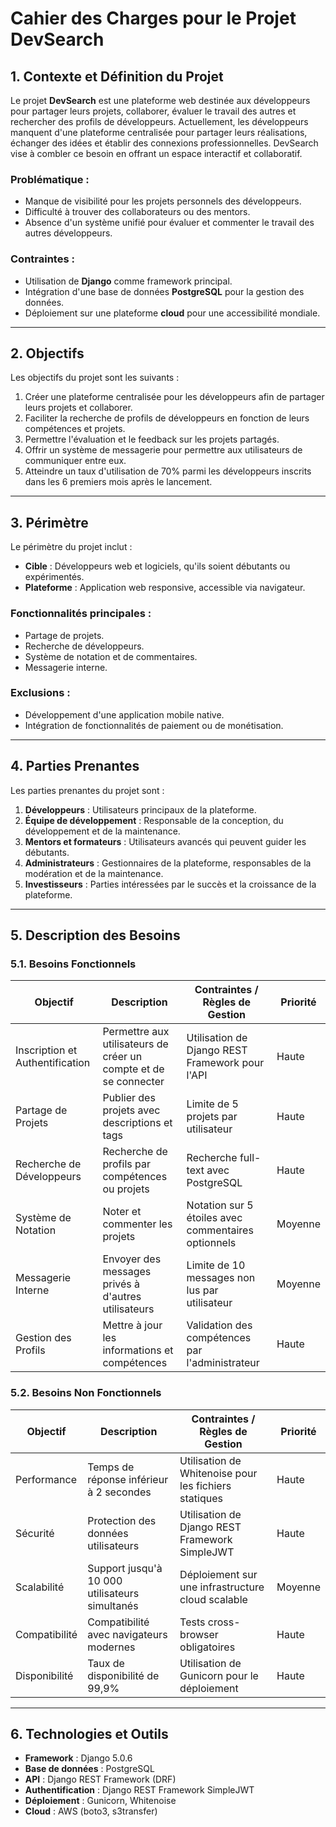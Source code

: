 # Cahier des Charges pour le Projet DevSearch

## 1. Contexte et Définition du Projet

Le projet **DevSearch** est une plateforme web destinée aux développeurs pour partager leurs projets, collaborer, évaluer le travail des autres et rechercher des profils de développeurs.
Actuellement, les développeurs manquent d'une plateforme centralisée pour partager leurs réalisations, échanger des idées et établir des connexions professionnelles. DevSearch vise à combler ce besoin en offrant un espace interactif et collaboratif.

### Problématique :

- Manque de visibilité pour les projets personnels des développeurs.
- Difficulté à trouver des collaborateurs ou des mentors.
- Absence d'un système unifié pour évaluer et commenter le travail des autres développeurs.

### Contraintes :

- Utilisation de **Django** comme framework principal.
- Intégration d'une base de données **PostgreSQL** pour la gestion des données.
- Déploiement sur une plateforme **cloud** pour une accessibilité mondiale.

---

## 2. Objectifs

Les objectifs du projet sont les suivants :

1. Créer une plateforme centralisée pour les développeurs afin de partager leurs projets et collaborer.
2. Faciliter la recherche de profils de développeurs en fonction de leurs compétences et projets.
3. Permettre l'évaluation et le feedback sur les projets partagés.
4. Offrir un système de messagerie pour permettre aux utilisateurs de communiquer entre eux.
5. Atteindre un taux d'utilisation de 70% parmi les développeurs inscrits dans les 6 premiers mois après le lancement.

---

## 3. Périmètre

Le périmètre du projet inclut :

- **Cible** : Développeurs web et logiciels, qu'ils soient débutants ou expérimentés.
- **Plateforme** : Application web responsive, accessible via navigateur.

### Fonctionnalités principales :

- Partage de projets.
- Recherche de développeurs.
- Système de notation et de commentaires.
- Messagerie interne.

### Exclusions :

- Développement d'une application mobile native.
- Intégration de fonctionnalités de paiement ou de monétisation.

---

## 4. Parties Prenantes

Les parties prenantes du projet sont :

1. **Développeurs** : Utilisateurs principaux de la plateforme.
2. **Équipe de développement** : Responsable de la conception, du développement et de la maintenance.
3. **Mentors et formateurs** : Utilisateurs avancés qui peuvent guider les débutants.
4. **Administrateurs** : Gestionnaires de la plateforme, responsables de la modération et de la maintenance.
5. **Investisseurs** : Parties intéressées par le succès et la croissance de la plateforme.

---

## 5. Description des Besoins

### 5.1. Besoins Fonctionnels

| Objectif                        | Description                                                       | Contraintes / Règles de Gestion                     | Priorité |
| ------------------------------- | ----------------------------------------------------------------- | ---------------------------------------------------- | --------- |
| Inscription et Authentification | Permettre aux utilisateurs de créer un compte et de se connecter | Utilisation de Django REST Framework pour l'API      | Haute     |
| Partage de Projets              | Publier des projets avec descriptions et tags                     | Limite de 5 projets par utilisateur                  | Haute     |
| Recherche de Développeurs      | Recherche de profils par compétences ou projets                  | Recherche full-text avec PostgreSQL                  | Haute     |
| Système de Notation            | Noter et commenter les projets                                    | Notation sur 5 étoiles avec commentaires optionnels | Moyenne   |
| Messagerie Interne              | Envoyer des messages privés à d'autres utilisateurs             | Limite de 10 messages non lus par utilisateur        | Moyenne   |
| Gestion des Profils             | Mettre à jour les informations et compétences                   | Validation des compétences par l'administrateur     | Haute     |

### 5.2. Besoins Non Fonctionnels

| Objectif       | Description                                      | Contraintes / Règles de Gestion                      | Priorité |
| -------------- | ------------------------------------------------ | ----------------------------------------------------- | --------- |
| Performance    | Temps de réponse inférieur à 2 secondes       | Utilisation de Whitenoise pour les fichiers statiques | Haute     |
| Sécurité     | Protection des données utilisateurs             | Utilisation de Django REST Framework SimpleJWT        | Haute     |
| Scalabilité   | Support jusqu'à 10 000 utilisateurs simultanés | Déploiement sur une infrastructure cloud scalable    | Moyenne   |
| Compatibilité | Compatibilité avec navigateurs modernes         | Tests cross-browser obligatoires                      | Haute     |
| Disponibilité | Taux de disponibilité de 99,9%                  | Utilisation de Gunicorn pour le déploiement          | Haute     |

---

## 6. Technologies et Outils

- **Framework** : Django 5.0.6
- **Base de données** : PostgreSQL
- **API** : Django REST Framework (DRF)
- **Authentification** : Django REST Framework SimpleJWT
- **Déploiement** : Gunicorn, Whitenoise
- **Cloud** : AWS (boto3, s3transfer)
